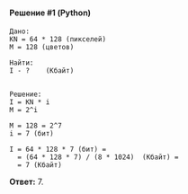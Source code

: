 #### Решение #1 (Python)
```
Дано:
KN = 64 * 128 (пикселей)
M = 128 (цветов)

Найти:
I - ?    (Кбайт)


Решение:
I = KN * i
M = 2^i

M = 128 = 2^7
i = 7 (бит)

I = 64 * 128 * 7 (бит) =
  = (64 * 128 * 7) / (8 * 1024)  (Кбайт) =
  = 7 (Кбайт)
```

**Ответ:** 7.
